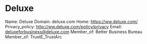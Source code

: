 
# Deluxe

Name: Deluxe
Domain: deluxe.com
Home: https://ww.deluxe.com/
Privacy_policy: http://ww.deluxe.com/policy/privacy
Email: deluxeforbusiness@deluxe.com
Member_of: Better Business Bureau
Member_of: TrustE_TrustArc
